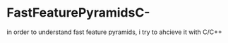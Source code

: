 # FastFeaturePyramidsC-
in order to understand fast feature pyramids, i try to ahcieve it with C/C++
